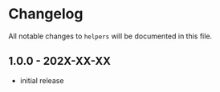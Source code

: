 # Changelog

All notable changes to `helpers` will be documented in this file.

## 1.0.0 - 202X-XX-XX

- initial release
